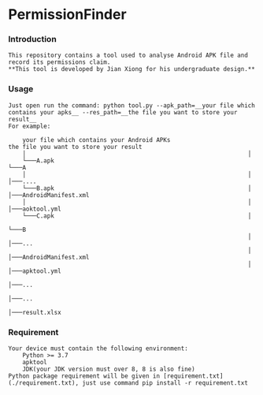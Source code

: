 # PermissionFinder

### Introduction
    This repository contains a tool used to analyse Android APK file and record its permissions claim.
    **This tool is developed by Jian Xiong for his undergraduate design.**

### Usage
    Just open run the command: python tool.py --apk_path=__your file which contains your apks__ --res_path=__the file you want to store your result__
    For example:
                                                                     
        your file which contains your Android APKs                      the file you want to store your result
        │                                                               │ 
        └───A.apk                                                       └───A
        │                                                               │   │───....   
        └───B.apk                                                       │   │───AndroidManifest.xml    
        │                                                               │   │───aoktool.yml    
        └───C.apk                                                       │
                                                                        └───B
                                                                        │   │───...
                                                                        │   │───AndroidManifest.xml
                                                                        │   │───apktool.yml
                                                                        │───...
                                                                        │───...
                                                                        │───result.xlsx
                                                                         
### Requirement                                                            
    Your device must contain the following environment:
        Python >= 3.7
        apktool
        JDK(your JDK version must over 8, 8 is also fine)
    Python package requirement will be given in [requirement.txt](./requirement.txt), just use command pip install -r requirement.txt

